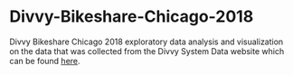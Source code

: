 # Divvy-Bikeshare-Chicago-2018
Divvy Bikeshare Chicago 2018 exploratory data analysis and visualization on the data that was collected from the Divvy System Data website which can be found <a href="https://www.divvybikes.com/system-data">here</a>.
